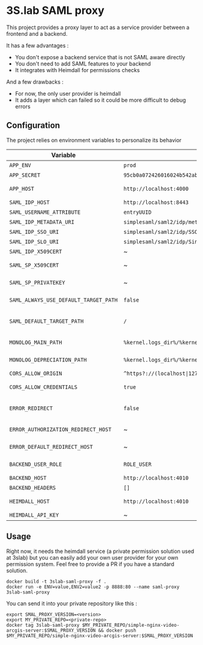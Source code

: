 # 3S.lab SAML proxy

This project provides a proxy layer to act as a service provider between a frontend and a backend.

It has a few advantages :

* You don't expose a backend service that is not SAML aware directly
* You don't need to add SAML features to your backend
* It integrates with Heimdall for permissions checks

And a few drawbacks :

* For now, the only user provider is heimdall
* It adds a layer which can failed so it could be more difficult to debug errors

## Configuration

The project relies on environment variables to personalize its behavior

| Variable | Default | Description |
| --- | --- | --- |
| `APP_ENV` | `prod` | Symfony app environment |
| `APP_SECRET` | `95cb0a072426016024b542abd05ba877` | Symfony app secret |
| `APP_HOST` | `http://localhost:4000` | Hostname of this proxy app (mainly used to reference itself as a service provider |
| `SAML_IDP_HOST` | `http://localhost:8443` | SAML IDP hostname |
| `SAML_USERNAME_ATTRIBUTE` | `entryUUID` | SAML username attribute |
| `SAML_IDP_METADATA_URI` | `simplesaml/saml2/idp/metadata.php` | URI of the IDP metadata |
| `SAML_IDP_SSO_URI` | `simplesaml/saml2/idp/SSOService.php` | Single Sign On URI of the IDP |
| `SAML_IDP_SLO_URI` | `simplesaml/saml2/idp/SingleLogoutService.php` | Single Log Out URI of the IDP |
| `SAML_IDP_X509CERT` | ~ | IDP X509 certificate content as a string |
| `SAML_SP_X509CERT` | ~ | SP X509 certificate for this proxy app referenced in IDP |
| `SAML_SP_PRIVATEKEY` | ~ | SP private key of the SP X509 certificate for this proxy app |
| `SAML_ALWAYS_USE_DEFAULT_TARGET_PATH` | `false` | If true, redirect to SAML_DEFAULT_TARGET_PATH after login |
| `SAML_DEFAULT_TARGET_PATH` | `/` | url to redirect after login if SAML_ALWAYS_USE_DEFAULT_TARGET_PATH is true |
| `MONOLOG_MAIN_PATH` | `%kernel.logs_dir%/%kernel.environment%.log` | Monolog main handler path. Useful in docker to set `php://stderr` |
| `MONOLOG_DEPRECIATION_PATH` | `%kernel.logs_dir%/%kernel.environment%.deprecations.log` | Monolog depreciation handler path. Useful in docker to set `php://stderr` |
| `CORS_ALLOW_ORIGIN` | <code>^https?://\(localhost&#124;127\.0\.0\.1)(:[0-9]+)?$</code> | Control the CORS access origin header value |
| `CORS_ALLOW_CREDENTIALS` | `true` | Control the CORS allow credentials header value |
| `ERROR_REDIRECT` | `false` | If true, redirect to `ERROR_AUTHORIZATION_REDIRECT_HOST` or `ERROR_DEFAULT_REDIRECT_HOST` on error |
| `ERROR_AUTHORIZATION_REDIRECT_HOST` | ~ | URL to redirect in case of authentication or authorization error if `ERROR_REDIRECT` is `true` |
| `ERROR_DEFAULT_REDIRECT_HOST` | ~ | URL to redirect in case of other errors if `ERROR_REDIRECT` is `true` |
| `BACKEND_USER_ROLE` | `ROLE_USER` | The role the authenticated user needs to have to access the proxied service |
| `BACKEND_HOST` | `http://localhost:4010` | The host of the proxied service |
| `BACKEND_HEADERS` | `[]` | Headers passed to call to the proxied service |
| `HEIMDALL_HOST` | `http://localhost:4010` | Hostname of the heimdall service to load authenticated user roles and permissions |
| `HEIMDALL_API_KEY` | ~ | API key of the heimdall service |

## Usage

Right now, it needs the heimdall service (a private permission solution used at 3slab) but you can easily add your own 
user provider for your own permission system. Feel free to provide a PR if you have a standard solution.

```
docker build -t 3slab-saml-proxy -f .
docker run -e ENV=value,ENV2=value2 -p 8888:80 --name saml-proxy 3slab-saml-proxy
```

You can send it into your private repository like this : 

```
export SMAL_PROXY_VERSION=<version>
export MY_PRIVATE_REPO=<private-repo>
docker tag 3slab-saml-proxy $MY_PRIVATE_REPO/simple-nginx-video-arcgis-server:$SMAL_PROXY_VERSION && docker push $MY_PRIVATE_REPO/simple-nginx-video-arcgis-server:$SMAL_PROXY_VERSION
```
